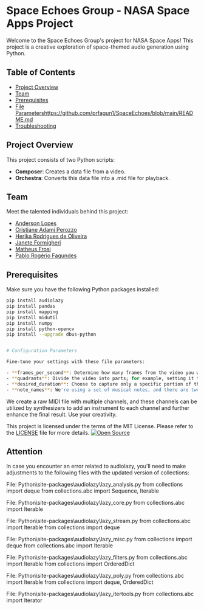# Space Echoes Group - NASA Space Apps Project

Welcome to the Space Echoes Group's project for NASA Space Apps! This project is a creative exploration of space-themed audio generation using Python.

## Table of Contents

- [Project Overview](#project-overview)
- [Team](#team)
- [Prerequisites](#prerequisites)
- [File Parameters](#file-parameters)https://github.com/prfagun1/SpaceEchoes/blob/main/README.md
- [Troubleshooting](#troubleshooting)

## Project Overview

This project consists of two Python scripts:

- **Composer**: Creates a data file from a video.
- **Orchestra**: Converts this data file into a .mid file for playback.

## Team

Meet the talented individuals behind this project:

- [Anderson Lopes](https://www.linkedin.com/in/andersondasilvalopes/)
- [Cristiane Adami Perozzo](https://www.linkedin.com/in/caperozzo/)
- [Herika Rodrigues de Oliveira](https://www.linkedin.com/in/herika-rodrigues-de-oliveira-174020217/)
- [Janete Formigheri](https://www.linkedin.com/in/janete-formigheri-87b82820/)
- [Matheus Frosi](https://www.linkedin.com/in/matheus-frosi-de-brito-a31743179/)
- [Pablo Rogério Fagundes](https://www.linkedin.com/in/prfagundes/)

## Prerequisites

Make sure you have the following Python packages installed:

```bash
pip install audiolazy
pip install pandas
pip install mapping
pip install midutil
pip install numpy
pip install python-opencv
pip install --upgrade dbus-python


# Configuration Parameters

Fine-tune your settings with these file parameters:

- **frames_per_second**: Determine how many frames from the video you want to capture per second.
- **quadrants**: Divide the video into parts; for example, setting it to 3 results in 9 quadrants.
- **desired_duration**: Choose to capture only a specific portion of the video if you prefer.
- **note_names**: We're using a set of musical notes, and there are two more examples included. Feel free to create your own.

```

We create a raw MIDI file with multiple channels, and these channels can be utilized by synthesizers to add an instrument to each channel and further enhance the final result. Use your creativity.

This project is licensed under the terms of the MIT License. Please refer to the [LICENSE](LICENSE) file for more details.
[![Open Source](https://img.shields.io/badge/Open%20Source-Yes-green)](LICENSE)


## Attention

In case you encounter an error related to audiolazy, you'll need to make adjustments to the following files with the updated version of collections:

File: Python\site-packages\audiolazy\lazy_analysis.py
from collections import deque
from collections.abc import Sequence, Iterable

File: Python\site-packages\audiolazy\lazy_core.py
from collections.abc import Iterable


File: Python\site-packages\audiolazy\lazy_stream.py
from collections.abc import Iterable
from collections import deque

File: Python\site-packages\audiolazy\lazy_misc.py
from collections import deque
from collections.abc import Iterable


File: Python\site-packages\audiolazy\lazy_filters.py
from collections.abc import Iterable
from collections import OrderedDict


File: Python\site-packages\audiolazy\lazy_poly.py
from collections.abc import Iterable
from collections import deque, OrderedDict


File: Python\site-packages\audiolazy\lazy_itertools.py
from collections.abc import Iterator

